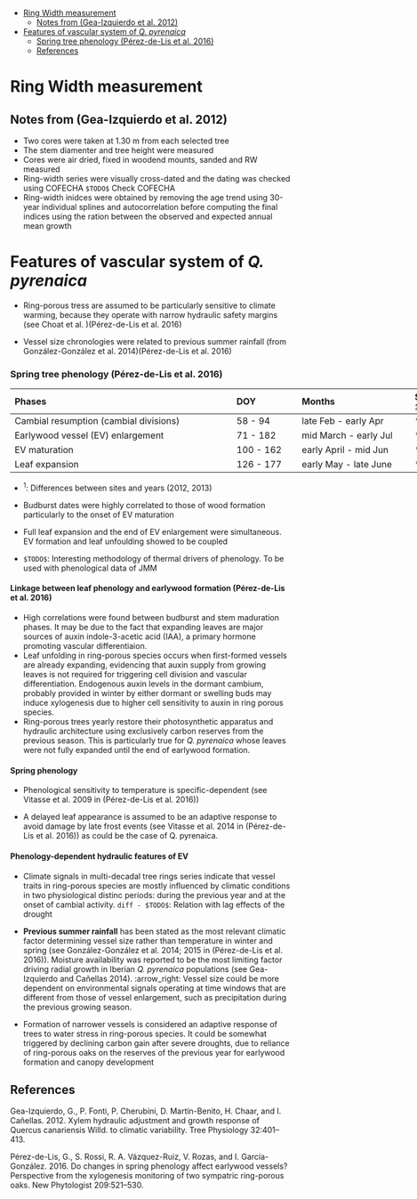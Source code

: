-   [Ring Width measurement](#ring-width-measurement)
    -   [Notes from (Gea-Izquierdo et al. 2012)](#notes-from-geaizquierdo2012tree)
-   [Features of vascular system of *Q. pyrenaica*](#features-of-vascular-system-of-q.-pyrenaica)
    -   [Spring tree phenology (Pérez-de-Lis et al. 2016)](#spring-tree-phenology-perezdelis2016)
    -   [References](#references)

Ring Width measurement
======================

Notes from (Gea-Izquierdo et al. 2012)
--------------------------------------

-   Two cores were taken at 1.30 m from each selected tree
-   The stem diamenter and tree height were measured
-   Cores were air dried, fixed in woodend mounts, sanded and RW measured
-   Ring-width series were visually cross-dated and the dating was checked using COFECHA `$TODO$` Check COFECHA
-   Ring-width inidces were obtained by removing the age trend using 30-year individual splines and autocorrelation before computing the final indices using the ration between the observed and expected annual mean growth

Features of vascular system of *Q. pyrenaica*
=============================================

-   Ring-porous tress are assumed to be particularly sensitive to climate warming, because they operate with narrow hydraulic safety margins (see Choat et al. )(Pérez-de-Lis et al. 2016)

-   Vessel size chronologies were related to previous summer rainfall (from González-González et al. 2014)(Pérez-de-Lis et al. 2016)

### Spring tree phenology (Pérez-de-Lis et al. 2016)

<table style="width:164%;">
<colgroup>
<col width="56%" />
<col width="16%" />
<col width="33%" />
<col width="29%" />
<col width="27%" />
</colgroup>
<thead>
<tr class="header">
<th align="left">Phases</th>
<th align="left">DOY</th>
<th align="left">Months</th>
<th align="left">Sites <sup>1</sup></th>
<th align="left">Year <sup>1</sup></th>
</tr>
</thead>
<tbody>
<tr class="odd">
<td align="left">Cambial resumption (cambial divisions)</td>
<td align="left">58 - 94</td>
<td align="left">late Feb - early Apr</td>
<td align="left">***</td>
<td align="left">-</td>
</tr>
<tr class="even">
<td align="left">Earlywood vessel (EV) enlargement</td>
<td align="left">71 - 182</td>
<td align="left">mid March - early Jul</td>
<td align="left">***</td>
<td align="left">***</td>
</tr>
<tr class="odd">
<td align="left">EV maturation</td>
<td align="left">100 - 162</td>
<td align="left">early April - mid Jun</td>
<td align="left">***</td>
<td align="left">***</td>
</tr>
<tr class="even">
<td align="left">Leaf expansion</td>
<td align="left">126 - 177</td>
<td align="left">early May - late June</td>
<td align="left">***</td>
<td align="left">***</td>
</tr>
</tbody>
</table>

-   <sup>1</sup>: Differences between sites and years (2012, 2013)

-   Budburst dates were highly correlated to those of wood formation particularly to the onset of EV maturation
-   Full leaf expansion and the end of EV enlargement were simultaneous. EV formation and leaf unfoulding showed to be coupled

-   `$TODO$`: Interesting methodology of thermal drivers of phenology. To be used with phenological data of JMM

#### Linkage between leaf phenology and earlywood formation (Pérez-de-Lis et al. 2016)

-   High correlations were found between budburst and stem maduration phases. It may be due to the fact that expanding leaves are major sources of auxin indole-3-acetic acid (IAA), a primary hormone promoting vascular differentiaion.
-   Leaf unfolding in ring-porous species occurs when first-formed vessels are already expanding, evidencing that auxin supply from growing leaves is not required for triggering cell division and vascular differentiation. Endogenous auxin levels in the dormant cambium, probably provided in winter by either dormant or swelling buds may induce xylogenesis due to higher cell sensitivity to auxin in ring porous species.
-   Ring-porous trees yearly restore their photosynthetic apparatus and hydraulic architecture using exclusively carbon reserves from the previous season. This is particularly true for *Q. pyrenaica* whose leaves were not fully expanded until the end of earlywood formation.

#### Spring phenology

-   Phenological sensitivity to temperature is specific-dependent (see Vitasse et al. 2009 in (Pérez-de-Lis et al. 2016))

-   A delayed leaf appearance is assumed to be an adaptive response to avoid damage by late frost events (see Vitasse et al. 2014 in (Pérez-de-Lis et al. 2016)) as could be the case of Q. pyrenaica.

#### Phenology-dependent hydraulic features of EV

-   Climate signals in multi-decadal tree rings series indicate that vessel traits in ring-porous species are mostly influenced by climatic conditions in two physiological distinc periods: during the previous year and at the onset of cambial activity. `diff - $TODO$`: Relation with lag effects of the drought

-   **Previous summer rainfall** has been stated as the most relevant climatic factor determining vessel size rather than temperature in winter and spring (see González-González et al. 2014; 2015 in (Pérez-de-Lis et al. 2016)). Moisture availability was reported to be the most limiting factor driving radial growth in Iberian *Q. pyrenaica* populations (see Gea-Izquierdo and Cañellas 2014). :arrow\_right: Vessel size could be more dependent on environmental signals operating at time windows that are different from those of vessel enlargement, such as precipitation during the previous growing season.
-   Formation of narrower vessels is considered an adaptive response of trees to water stress in ring-porous species. It could be somewhat triggered by declining carbon gain after severe droughts, due to reliance of ring-porous oaks on the reserves of the previous year for earlywood formation and canopy development

References
----------

Gea-Izquierdo, G., P. Fonti, P. Cherubini, D. Martín-Benito, H. Chaar, and I. Cañellas. 2012. Xylem hydraulic adjustment and growth response of Quercus canariensis Willd. to climatic variability. Tree Physiology 32:401–413.

Pérez-de-Lis, G., S. Rossi, R. A. Vázquez-Ruiz, V. Rozas, and I. García-González. 2016. Do changes in spring phenology affect earlywood vessels? Perspective from the xylogenesis monitoring of two sympatric ring-porous oaks. New Phytologist 209:521–530.
